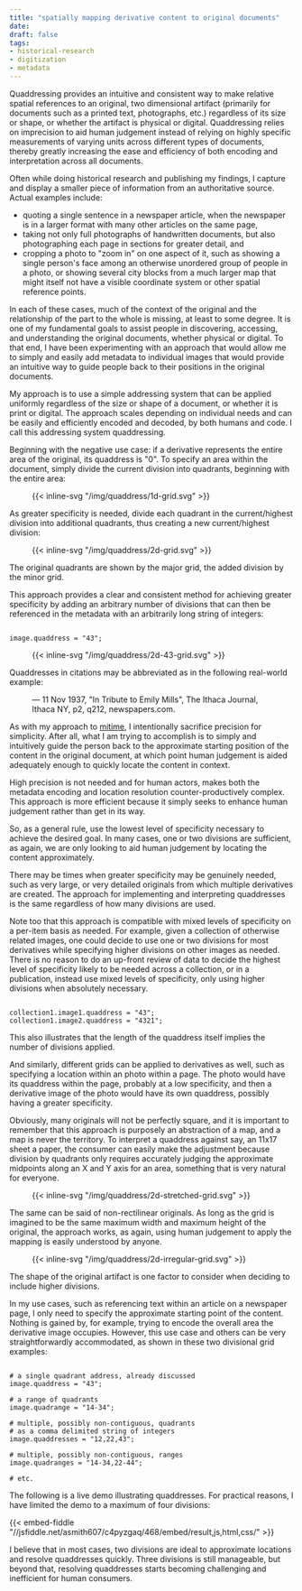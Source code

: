 ```yaml
---
title: "spatially mapping derivative content to original documents"
date: 
draft: false
tags:
- historical-research
- digitization
- metadata 
---
```


Quaddressing provides an intuitive and consistent way to make relative spatial references to an original, two dimensional artifact (primarily for documents such as a printed text, photographs, etc.) regardless of its size or shape, or whether the artifact is physical or digital. Quaddressing relies on imprecision to aid human judgement instead of relying on highly specific measurements of varying units across different types of documents, thereby greatly increasing the ease and efficiency of both encoding and interpretation across all documents. 

<!--more-->

Often while doing historical research and publishing my findings, I capture and display a smaller piece of information from an authoritative source. Actual examples include:

  - quoting a single sentence in a newspaper article, when the newspaper is in a larger format with many other articles on the same page,
  - taking not only full photographs of handwritten documents, but also photographing each page in sections for greater detail, and
  - cropping a photo to "zoom in" on one aspect of it, such as showing a single person's face among an otherwise unordered group of people in a photo, or showing several city blocks from a much larger map that might itself not have a visible coordinate system or other spatial reference points.

In each of these cases, much of the context of the original and the relationship of the part to the whole is missing, at least to some degree. It is one of my fundamental goals to assist people in discovering, accessing, and understanding the original documents, whether physical or digital. To that end, I have been experimenting with an approach that would allow me to simply and easily add metadata to individual images that would provide an intuitive way to guide people back to their positions in the original documents. 

My approach is to use a simple addressing system that can be applied uniformly regardless of the size or shape of a document, or whether it is print or digital. The approach scales depending on individual needs and can be easily and efficiently encoded and decoded, by both humans and code. I call this addressing system quaddressing.

Beginning with the negative use case: if a derivative represents the entire area of the original, its quaddress is "0". To specify an area within the document, simply divide the current division into quadrants, beginning with the entire area: 

<figure class="image"> 
{{< inline-svg "/img/quaddress/1d-grid.svg" >}}
<figcaption></figcaption>
</figure> 

As greater specificity is needed, divide each quadrant in the current/highest division into additional quadrants, thus creating a new current/highest division:

<figure class="image"> 
{{< inline-svg "/img/quaddress/2d-grid.svg" >}}
<figcaption></figcaption>
</figure> 

The original quadrants are shown by the major grid, the added division by the minor grid.

This approach provides a clear and consistent method for achieving greater specificity by adding an arbitrary number of divisions that can then be referenced in the metadata with an arbitrarily long string of integers:
 
<pre><code>
image.quaddress = "43";
</code></pre>
<figure class="image"> 
{{< inline-svg "/img/quaddress/2d-43-grid.svg" >}}
<figcaption></figcaption>
</figure> 

Quaddresses in citations may be abbreviated as in the following real-world example:

<figure>
— 11 Nov 1937, "In Tribute to Emily Mills", The Ithaca Journal, Ithaca NY, p2, q212, newspapers.com.
</figure>

As with my approach to [mitime](http://thisismitime.com), I intentionally sacrifice precision for simplicity. After all, what I am trying to accomplish is to simply and intuitively guide the person back to the approximate starting position of the content in the original document, at which point human judgement is aided adequately enough to quickly locate the content in context. 

High precision is not needed and for human actors, makes both the metadata encoding and location resolution counter-productively complex. This approach is more efficient because it simply seeks to enhance human judgement rather than get in its way.

So, as a general rule, use the lowest level of specificity necessary to achieve the desired goal. In many cases, one or two divisions are sufficient, as again, we are only looking to aid human judgement by locating the content approximately.

There may be times when greater specificity may be genuinely needed, such as very large, or very detailed originals from which multiple derivatives are created. The approach for implementing and interpreting quaddresses is the same regardless of how many divisions are used.

Note too that this approach is compatible with mixed levels of specificity on a per-item basis as needed. For example, given a collection of otherwise related images, one could decide to use one or two divisions for most derivatives while specifying higher divisions on other images as needed. There is no reason to do an up-front review of data to decide the highest level of specificity likely to be needed across a collection, or in a publication, instead use mixed levels of specificity, only using higher divisions when absolutely necessary.

<pre><code>
collection1.image1.quaddress = "43";
collection1.image2.quaddress = "4321";
</code></pre>

This also illustrates that the length of the quaddress itself implies the number of divisions applied.

And similarly, different grids can be applied to derivatives as well, such as specifying a location within an photo within a page. The photo would have its quaddress within the page, probably at a low specificity, and then a derivative image of the photo would have its own quaddress, possibly having a greater specificity. 

Obviously, many originals will not be perfectly square, and it is important to remember that this approach is purposely an abstraction of a map, and a map is never the territory. To interpret a quaddress against say, an 11x17 sheet a paper, the consumer can easily make the adjustment because division by quadrants only requires accurately judging the approximate midpoints along an X and Y axis for an area, something that is very natural for everyone.

<figure class="image"> 
{{< inline-svg "/img/quaddress/2d-stretched-grid.svg" >}}
<figcaption></figcaption>
</figure> 

The same can be said of non-rectilinear originals. As long as the grid is imagined to be the same maximum width and maximum height of the original, the approach works, as again, using human judgement to apply the mapping is easily understood by anyone. 

<figure class="image"> 
{{< inline-svg "/img/quaddress/2d-irregular-grid.svg" >}}
<figcaption></figcaption>
</figure> 

The shape of the original artifact is one factor to consider when deciding to include higher divisions.

In my use cases, such as referencing text within an article on a newspaper page, I only need to specify the approximate starting point of the content. Nothing is gained by, for example, trying to encode the overall area the derivative image occupies. However, this use case and others can be very straightforwardly accommodated, as shown in these two divisional grid examples:

<pre><code>
# a single quadrant address, already discussed
image.quaddress = "43";

# a range of quadrants
image.quadrange = "14-34";

# multiple, possibly non-contiguous, quadrants 
# as a comma delimited string of integers
image.quaddresses = "12,22,43";

# multiple, possibly non-contiguous, ranges
image.quadranges = "14-34,22-44";

# etc.
</code></pre>

The following is a live demo illustrating quaddresses. For practical reasons, I have limited the demo to a maximum of four divisions:
 
{{< embed-fiddle "//jsfiddle.net/asmith607/c4pyzgaq/468/embed/result,js,html,css/" >}}

I believe that in most cases, two divisions are ideal to approximate locations and resolve quaddresses quickly. Three divisions is still manageable, but beyond that, resolving quaddresses starts becoming challenging and inefficient for human consumers.


